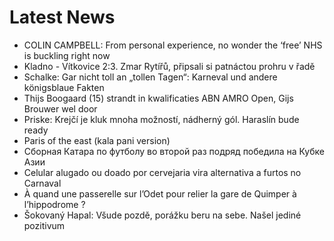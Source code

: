 # Latest News
-  COLIN CAMPBELL: From personal experience, no wonder the ‘free’ NHS is buckling right now
-  Kladno - Vítkovice 2:3. Zmar Rytířů, připsali si patnáctou prohru v řadě
-  Schalke: Gar nicht toll an „tollen Tagen“: Karneval und andere königsblaue Fakten
-  Thijs Boogaard (15) strandt in kwalificaties ABN AMRO Open, Gijs Brouwer wel door
-  Priske: Krejčí je kluk mnoha možností, nádherný gól. Haraslín bude ready
-  Paris of the east (kala pani version)
-  Сборная Катара по футболу во второй раз подряд победила на Кубке Азии
-  Celular alugado ou doado por cervejaria vira alternativa a furtos no Carnaval
-  À quand une passerelle sur l’Odet pour relier la gare de Quimper à l’hippodrome ?
-  Šokovaný Hapal: Všude pozdě, porážku beru na sebe. Našel jediné pozitivum
